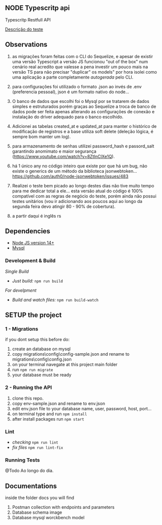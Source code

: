 ## NODE Typescritp api 

Typescritp Restfull API

[Descrição do teste](test-description.md)

## Observations

1. as migrações foram feitas com o CLI do Sequelize, e apesar de existir uma versão Typescript a versão JS funcionou "out of the box" num cenário real acredito que valesse a pena investir um pouco mais na versão TS para não precisar "duplicar" os models" por hora isolei como uma aplicação a parte completamente *autogerada* pelo CLI.

2. para configurações foi utilizado o formato .json ao invés de .env (preferencia pessoal), json é um formato nativo do node...

3. O banco de dados que escolhi foi o Mysql por se tratarem de dados simples e estruturados porém graças ao Sequelize a troca de banco de dados pode ser feita apenas alterando as configurações de conexão e instalação do driver adequado para o banco escolhido.

5. Adicionei as tabelas created_at e updated_at para manter o histórico de modificação de registros e a base utiliza soft delete (deleção lógica, é sempre bom manter um log).

6. para armazenamento de senhas utilizei password_hash e passord_salt garantindo anomimato e maior segurança (https://www.youtube.com/watch?v=8ZtInClXe1Q). 

7. há 1 único any no código inteiro que existe por que há um bug, não existe o generics de um método da biblioteca jsonwebtoken...  https://github.com/auth0/node-jsonwebtoken/issues/483

8. Realizei o teste bem picado ao longo destes dias não tive muito tempo para me dedicar total a ele... esta versão atual do código é 100% compatível com as regras de negócio do teste, porém ainda não possui testes unitários (vou ir adicionando aos poucos aqui ao longo da segunda feira devo atingir 80 - 90% de cobertura).

9. a partir daqui é inglês rs 

## Dependencies 

- [Node JS version 14+](https://nodejs.org/)
- [Mysql](https://www.mysql.com/downloads/)

### Development & Build 

*Single Build*

- *Just build:* `npm run build`

*For develpment*

- *Build and watch files:* `npm run build-watch`

## SETUP the project 

### 1 - Migrations 

if you dont setup this before do:

1. create an database on mysql 
2. copy migrations\config\config-sample.json and rename to migrations\config\config.json
4. on your terminal navegate at this project main folder 
5. run `npm run migrate`
6. your database must be ready 

### 2 - Running the API 

1. clone this repo.
2. copy env-sample.json and rename to env.json
3. edit env.json file to your database name, user, password, host, port...
2. on terminal type and run `npm install`
3. after install packages run `npm start`

### Lint 

- *checking* `npm run lint`
- *fix files* `npm run lint-fix`

### Running Tests 

@Todo Ao longo do dia.

## Documentations 

inside the folder docs you will find 

1. Postman collection with endpoints and parameters
2. Database schema image 
3. Database mysql worckbench model 

